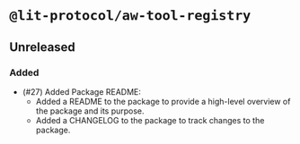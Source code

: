 # `@lit-protocol/aw-tool-registry`

## Unreleased

### Added

- (#27) Added Package README:
    - Added a README to the package to provide a high-level overview of the package and its purpose.
    - Added a CHANGELOG to the package to track changes to the package.